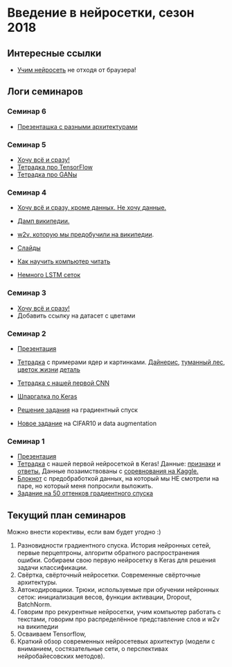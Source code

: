 # Введение в нейросетки, сезон 2018

## Интересные ссылки

* [Учим нейросеть](https://playground.tensorflow.org) не отходя от браузера!


## Логи семинаров

### Семинар 6

* [Презенташка с разными архитектурами](https://github.com/FUlyankin/neural_networks/blob/master/HSE_2018/sem_4/nn_slides_6.pdf)

### Семинар 5

* [Хочу всё и сразу!](https://github.com/FUlyankin/neural_networks/blob/master/HSE_2018/sem_5.zip)
* [Тетрадка про TensorFlow](http://nbviewer.jupyter.org/github/FUlyankin/neural_networks/blob/master/HSE_2018/sem_5/5.1%20introduction_tensorflow.ipynb)
* [Тетрадка про GANы](http://nbviewer.jupyter.org/github/FUlyankin/neural_networks/blob/master/HSE_2018/sem_5/5.2%20GAN.ipynb)

### Семинар 4

* [Хочу всё и сразу, кроме данных. Не хочу данные.](https://github.com/FUlyankin/neural_networks/blob/master/HSE_2018/sem_4.zip)
* [Дамп википедии.](https://yadi.sk/d/Ddcl3nAiDO2CKQ)
* [w2v, которую мы предобучили на википедии](https://yadi.sk/d/XHQLpVZSc88aUw).

* [Слайды](https://github.com/FUlyankin/neural_networks/blob/master/HSE_2018/sem_4/nn_slides_4.pdf)
* [Как научить компьютер читать](http://nbviewer.jupyter.org/github/FUlyankin/neural_networks/blob/master/HSE_2018/sem_4/4.1%20wikipedia_w2v.ipynb)
* [Немного LSTM сеток](http://nbviewer.jupyter.org/github/FUlyankin/neural_networks/blob/master/HSE_2018/sem_4/4.2%20LSTM_sentment_w2v.ipynb)


### Семинар 3

* [Хочу всё и сразу!](https://github.com/FUlyankin/neural_networks/blob/master/HSE_2018/sem_3.zip)
* Добавить ссылку на датасет с цветами

### Семинар 2

* [Презентация](https://github.com/FUlyankin/neural_networks/blob/master/HSE_2018/sem_2/nn_slides_2.pdf)
* [Тетрадка](http://nbviewer.jupyter.org/github/FUlyankin/neural_networks/blob/master/HSE_2018/sem_2/1.%20Convolution.ipynb)  с примерами ядер и картинками.  [Дайнерис](https://github.com/FUlyankin/neural_networks/blob/master/HSE_2018/sem_2/denny.jpg), [туманный лес](https://github.com/FUlyankin/neural_networks/blob/master/HSE_2018/sem_2/forest.jpg), [цветок жизни](https://github.com/FUlyankin/neural_networks/blob/master/HSE_2018/sem_2/girl.png) [деталь](https://github.com/FUlyankin/neural_networks/blob/master/HSE_2018/sem_2/detal.PNG)
* [Тетрадка с нашей первой CNN](http://nbviewer.jupyter.org/github/FUlyankin/neural_networks/blob/master/HSE_2018/sem_2/2.%20CNN_MNIST.ipynb)
* [Шпаргалка по Keras](https://github.com/FUlyankin/neural_networks/blob/master/HSE_2018/sem_2/Keras_Cheat_Sheet_Python.pdf)

* [Решение задания](http://nbviewer.jupyter.org/github/FUlyankin/neural_networks/blob/master/HSE_2018/sem_1/hw1_part1_gradient_solution.ipynb) на градиентный спуск
* [Новое задание](http://nbviewer.jupyter.org/github/FUlyankin/neural_networks/blob/master/HSE_2018/sem_2/3.%20Keras_CNN.ipynb) на CIFAR10 и data augmentation


### Семинар 1

* [Презентация](https://github.com/FUlyankin/neural_networks/blob/master/HSE_2018/sem_1/slides.pdf)
* [Тетрадка](http://nbviewer.jupyter.org/github/FUlyankin/neural_networks/blob/master/HSE_2018/sem_1/Keras_classification_intro.ipynb) с нашей первой нейросеткой в Keras! Данные: [признаки](https://github.com/FUlyankin/neural_networks/blob/master/HSE_2018/sem_1/X_cat.csv) и [ответы.](https://github.com/FUlyankin/neural_networks/blob/master/HSE_2018/sem_1/y_cat.csv) Данные позаимствованы с [соревнования на Kaggle.](https://www.kaggle.com/c/shelter-animal-outcomes)
* [Блокнот](http://nbviewer.jupyter.org/github/FUlyankin/neural_networks/blob/master/HSE_2018/sem_1/original_cats/cats_data_prep.ipynb) с предобработкой данных, на который мы НЕ смотрели на паре, но который меня попросили выложить.
* [Задание на 50 оттенков градиентного спуска](http://nbviewer.jupyter.org/github/FUlyankin/neural_networks/blob/master/HSE_2018/sem_1/hw1_part1_gradient.ipynb)


## Текущий план семинаров

Можно внести корективы, если вам будет угодно :)

1. Разновидности градиентного спуска. История нейронных сетей, первые перцептроны, алгоритм обратного распространения ошибки. Собираем свою первую нейросетку в Keras для решения задачи классификации.
2. Свёртка, свёрточный нейросетки. Современные свёрточные архитектуры.
3. Автокодировщики. Трюки, используемые при обучении нейронных сеток: инициализация весов, функции активации, Dropout, BatchNorm.
4. Говорим про рекурентные нейросетки, учим компьютер работать с текстами, говорим про распределённое представление слов и w2v на википедии
5. Осваиваем Tensorflow,
6. Краткий обзор современных нейросетевых архитектур (модели с вниманием, состязательные сети, о перспективах нейробайесовских методов).
